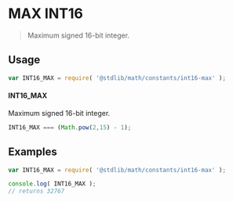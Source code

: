 MAX INT16
===
> Maximum signed 16-bit integer.

<!-- <usage> -->
## Usage

``` javascript
var INT16_MAX = require( '@stdlib/math/constants/int16-max' );
```

#### INT16_MAX

Maximum signed 16-bit integer.

``` javascript
INT16_MAX === (Math.pow(2,15) - 1);
```
<!-- </usage> -->

<!-- <examples> -->
## Examples

``` javascript
var INT16_MAX = require( '@stdlib/math/constants/int16-max' );

console.log( INT16_MAX );
// returns 32767
```
<!-- </examples> -->

<!-- <links> -->
<!-- </links> -->
